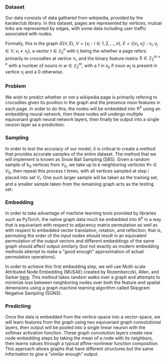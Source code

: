 ### Dataset 
Our data consists of data gathered from wikipedia, provided by the karateclub library. In this dataset, pages are represented by vertices, mutual links are represented by edges, with some data including user traffic associated with nodes. 

Formally, this is the graph $G(V, E),\: V = \{v_i: i \in 1,2,...,n\},\; E = \{(v_i, v_j): v_i,\, v_j \in V,\, v_i \neq v_j\}$, a vector $t \in \mathbb{Z}_2^n$ with $t_i$ being the whether a page refers primarily to crocodiles at vertice $v_i$, and the binary feature matrix $S \in \mathbb{Z}_2^{m \times n}$ with a number of nouns in $w \in \mathbb{Z}_2^m$, with a 1 in $s_{ij}$ if noun $w_j$ is present in vertice $v_i$ and a 0 otherwise. 

### Problem
We wish to predict whether or not a wikipedia page is primarily refering to crocodiles given its position in the graph and the presence noun features in each page. In order to do this, the nodes will be embedded into $\mathbb{R}^k$ using an embedding neural network, then these nodes will undergo multiple equivariant graph neural network layers, then finally be output into a single neuron layer as a predicition.

### Sampling
In order to test the accuracy of our model, it is critical to create a method that provides accurate samples of the entire dataset. The method that we will implement is known as Snow Ball Sampling (SBS). Given a random sample of $k_0$ vertices from $V_0$, we take up to $k$ neighboring verticies $\forall v \in V_0$, then repeat this process $t$ times, with all vertices sampled at step $i$ placed into set $V_i$. One such larger sample will be taken as the training set, and a smaller sample taken from the remaining graph acts as the testing set. 

### Embedding
In order to take advantage of machine learning tools provided by libraries such as PyTorch, the native graph data much be embedded into $\mathbb{R}^k$ in a way that is equivariant with respect to adjacency matrix permutation as well as with respect to embedded vector translation, rotation, and reflection; that is, permuting the order of the input nodes should result in an equivalent permutation of the output vectors and different embeddings of the same graph should affect output similarly (but not exactly as modern embedding methods attempt to make a "good enough" approximation of actual permutation operations).

In order to achieve this first embedding step, we will use Multi-scale Attributed Node Embedding (MUSAE) created by Rozemberczki, Allen, and Sarkar [here](https://arxiv.org/abs/1909.13021). This method takes random walks over a graph and attempts to minimize loss between neighboring nodes over both the feature and spatial dimensions using a graph machine learning algorithm called Skipgram Negative Sampling (SGNS). 

### Predicting
Once the data is embedded from the vertice-space into a vector-space, we will learn features from the graph using two equivariant graph convolutional layers, then output will be pooled into a single linear neuron with the softmax activation function. These graph convolution layers create new node embedding steps by taking the mean of a node with its neighbors, then learns values through a typical affine-nonlinear function composition. This approach allows graphs that have different structures but the same information to give a "similar enough" output.